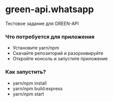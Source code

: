 # green-api.whatsapp
Тестовое задание для GREEN-API

### Что потребуется для приложения

- Установите yarn/npm
- Скачайте репозиторий и разорхивируйте
- Откройте консоль и запустите приложение


### Как запустить?

 - yarn/npm install
 - yarn/npm build:express
 - yarn/npm start
